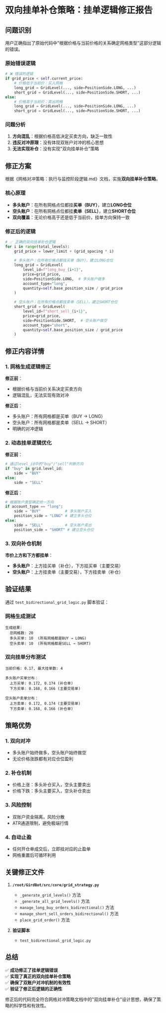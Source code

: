 # 双向挂单补仓策略：挂单逻辑修正报告

## 问题识别

用户正确指出了原始代码中"根据价格与当前价格的关系确定网格类型"这部分逻辑的错误。

### 原始错误逻辑
```python
# ❌ 错误的逻辑
if grid_price < self.current_price:
    # 价格低于当前价：买入网格
    long_grid = GridLevel(..., side=PositionSide.LONG, ...)
    short_grid = GridLevel(..., side=PositionSide.SHORT, ...)
else:
    # 价格高于当前价：卖出网格  
    long_grid = GridLevel(..., side=PositionSide.LONG, ...)
    short_grid = GridLevel(..., side=PositionSide.SHORT, ...)
```

### 问题分析
1. **方向混乱**：根据价格高低决定买卖方向，缺乏一致性
2. **违反对冲原理**：没有体现双账户对冲的核心思想
3. **无法实现补仓**：没有实现"双向挂单补仓"策略

## 修正方案

根据《网格对冲策略：执行与监控阶段逻辑.md》文档，实施**双向挂单补仓策略**。

### 核心原理
- **多头账户**：在所有网格点位都挂**买单（BUY）**，建立**LONG仓位**
- **空头账户**：在所有网格点位都挂**卖单（SELL）**，建立**SHORT仓位**
- **双向覆盖**：无论价格高于还是低于当前价，挂单方向保持一致

### 修正后的逻辑
```python
# ✅ 正确的双向挂单补仓逻辑
for i in range(total_levels):
    grid_price = lower_limit + (grid_spacing * i)
    
    # 多头账户：在所有价格点都挂买单（BUY），建立LONG仓位
    long_grid = GridLevel(
        level_id=f"long_buy_{i+1}",
        price=grid_price,
        side=PositionSide.LONG,  # 多头账户做多
        account_type="long",
        quantity=self.base_position_size / grid_price
    )
    
    # 空头账户：在所有价格点都挂卖单（SELL），建立SHORT仓位
    short_grid = GridLevel(
        level_id=f"short_sell_{i+1}",
        price=grid_price,
        side=PositionSide.SHORT,  # 空头账户做空
        account_type="short",
        quantity=self.base_position_size / grid_price
    )
```

## 修正内容详情

### 1. 网格生成逻辑修正

**修正前**：
- 根据价格与当前价关系决定买卖方向
- 逻辑混乱，无法实现有效对冲

**修正后**：
- 多头账户：所有网格都是买单（BUY → LONG）
- 空头账户：所有网格都是卖单（SELL → SHORT）
- 明确的对冲逻辑

### 2. 动态挂单逻辑优化

**修正前**：
```python
# 通过level_id中的"buy"/"sell"判断方向
if "buy" in grid.level_id:
    side = "BUY"
else:
    side = "SELL"
```

**修正后**：
```python
# 根据账户类型确定统一方向
if account_type == "long":
    side = "BUY"           # 多头账户买入
    position_side = "LONG" # 建立多头仓位
else:
    side = "SELL"          # 空头账户卖出  
    position_side = "SHORT" # 建立空头仓位
```

### 3. 双向补仓机制

**市价上方和下方都挂单**：
- **多头账户**：上方挂买单（补仓），下方挂买单（主要交易）
- **空头账户**：上方挂卖单（主要交易），下方挂卖单（补仓）

## 验证结果

通过 `test_bidirectional_grid_logic.py` 脚本验证：

### 网格生成测试
```
生成结果:
  总网格数: 20
  多头买单: 10  (所有网格都是BUY → LONG)
  空头卖单: 10  (所有网格都是SELL → SHORT)
```

### 双向挂单分布测试
```
当前价格: 0.17, 最大挂单数: 4

多头账户买单分布：
  上方买单: 0.172, 0.174 (补仓单)
  下方买单: 0.168, 0.166 (主要交易单)

空头账户卖单分布：
  上方卖单: 0.172, 0.174 (主要交易单)
  下方卖单: 0.168, 0.166 (补仓单)
```

## 策略优势

### 1. 双向对冲
- 多头账户始终做多，空头账户始终做空
- 无论价格涨跌都有对应仓位盈利

### 2. 补仓机制
- 价格上涨：多头补仓买入，空头主要卖出
- 价格下跌：多头主要买入，空头补仓卖出

### 3. 风险控制
- 双账户资金隔离，风险分散
- ATR通道限制，避免极端行情

### 4. 自动止盈
- 任何开仓单成交后，立即挂对应的止盈单
- 网格重置后可循环利用

## 关键修正文件

1. **`/root/GirdBot/src/core/grid_strategy.py`**
   - `_generate_grid_levels()` 方法
   - `_generate_all_grid_levels()` 方法
   - `manage_long_buy_orders_bidirectional()` 方法
   - `manage_short_sell_orders_bidirectional()` 方法
   - `place_grid_order()` 方法

2. **验证脚本**
   - `test_bidirectional_grid_logic.py`

## 总结

✅ **成功修正了挂单逻辑错误**  
✅ **实现了真正的双向挂单补仓策略**  
✅ **确保了双账户对冲机制的有效性**  
✅ **验证了修正后逻辑的正确性**  

修正后的代码完全符合网格对冲策略文档中的"双向挂单补仓"设计思想，确保了策略的科学性和有效性。
